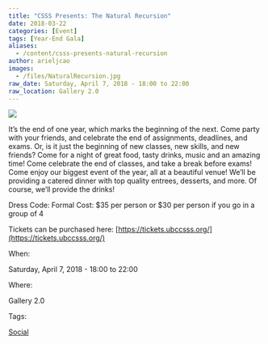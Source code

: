 ```yaml
---
title: "CSSS Presents: The Natural Recursion"
date: 2018-03-22
categories: [Event]
tags: [Year-End Gala]
aliases:
  - /content/csss-presents-natural-recursion
author: arieljcao
images:
  - /files/NaturalRecursion.jpg
raw_date: Saturday, April 7, 2018 - 18:00 to 22:00
raw_location: Gallery 2.0
---
```


![](/files/NaturalRecursion.jpg)

It’s the end of one year, which marks the beginning of the next. Come party with your friends, and celebrate the end of assignments, deadlines, and exams. Or, is it just the beginning of new classes, new skills, and new friends? Come for a night of great food, tasty drinks, music and an amazing time! Come celebrate the end of classes, and take a break before exams! Come enjoy our biggest event of the year, all at a beautiful venue! We’ll be providing a catered dinner with top quality entrees, desserts, and more. Of course, we’ll provide the drinks!

Dress Code: Formal Cost: $35 per person or $30 per person if you go in a group of 4

Tickets can be purchased here: [https://tickets.ubccsss.org/](https://tickets.ubccsss.org/)

When: 

Saturday, April 7, 2018 - 18:00 to 22:00

Where: 

Gallery 2.0

Tags: 

[Social](/social)
